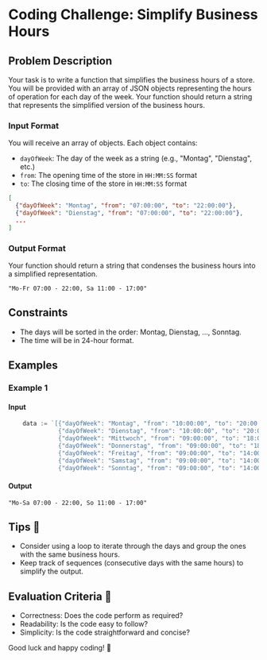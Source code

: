 # Coding Challenge: Simplify Business Hours

## Problem Description

Your task is to write a function that simplifies the business hours of a store. You will be provided with an array of JSON objects representing the hours of operation for each day of the week. Your function should return a string that represents the simplified version of the business hours.

### Input Format

You will receive an array of objects. Each object contains:
- `dayOfWeek`: The day of the week as a string (e.g., "Montag", "Dienstag", etc.)
- `from`: The opening time of the store in `HH:MM:SS` format
- `to`: The closing time of the store in `HH:MM:SS` format

```json
[
  {"dayOfWeek": "Montag", "from": "07:00:00", "to": "22:00:00"},
  {"dayOfWeek": "Dienstag", "from": "07:00:00", "to": "22:00:00"},
  ...
]
```

### Output Format

Your function should return a string that condenses the business hours into a simplified representation.

```text
"Mo-Fr 07:00 - 22:00, Sa 11:00 - 17:00"
```

## Constraints

- The days will be sorted in the order: Montag, Dienstag, ..., Sonntag.
- The time will be in 24-hour format.
  
## Examples

### Example 1

#### Input

```go
	data := `[{"dayOfWeek": "Montag", "from": "10:00:00", "to": "20:00:00"},
	          {"dayOfWeek": "Dienstag", "from": "10:00:00", "to": "20:00:00"},
	          {"dayOfWeek": "Mittwoch", "from": "09:00:00", "to": "18:00:00"},
	          {"dayOfWeek": "Donnerstag", "from": "09:00:00", "to": "18:00:00"},
	          {"dayOfWeek": "Freitag", "from": "09:00:00", "to": "14:00:00"},
	          {"dayOfWeek": "Samstag", "from": "09:00:00", "to": "14:00:00"},
	          {"dayOfWeek": "Sonntag", "from": "09:00:00", "to": "14:00:00"}]`

```

#### Output

```text
"Mo-Sa 07:00 - 22:00, So 11:00 - 17:00"
```

## Tips 🚀

- Consider using a loop to iterate through the days and group the ones with the same business hours.
- Keep track of sequences (consecutive days with the same hours) to simplify the output.

## Evaluation Criteria 🌟

- Correctness: Does the code perform as required?
- Readability: Is the code easy to follow?
- Simplicity: Is the code straightforward and concise?

Good luck and happy coding! 🎉
